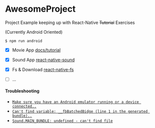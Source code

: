 # AwesomeProject

Project Example keeping up with React-Native ~~Tutorial~~ Exercises

(Currently Android Oriented)


```plain
$ npm run android
```

- [x] Movie App [docs/tutorial](https://facebook.github.io/react-native/docs/tutorial.html)
- [x] Sound App [react-native-sound](https://github.com/zmxv/react-native-sound)
- [x] Fs & Download [react-native-fs](https://github.com/zmxv/react-native-fs)
- [ ] ...


#### Troubleshooting

- [`Make sure you have an Android emulator running or a device connected..`](https://github.com/facebook/react-native/issues/4843)
- [`Can't find variable: __fbBatchedBidge (line 1 in the generated bundle)..`](https://github.com/facebook/react-native/issues/4881)
- [`Sound.MAIN_BUNDLE: undefined - can't find file`](https://github.com/zmxv/react-native-sound/issues/27)
